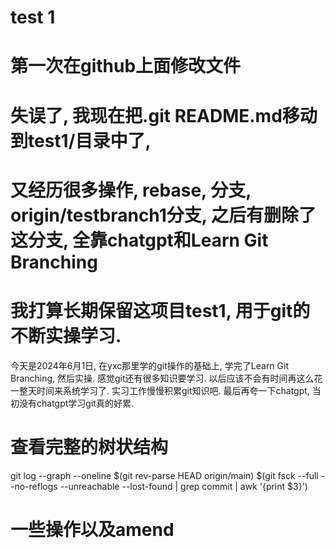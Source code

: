 # test 1
# 第一次在github上面修改文件
# 失误了, 我现在把.git README.md移动到test1/目录中了, 
# 又经历很多操作, rebase, 分支, origin/testbranch1分支, 之后有删除了这分支, 全靠chatgpt和Learn Git Branching
# 我打算长期保留这项目test1, 用于git的不断实操学习.
今天是2024年6月1日, 在yxc那里学的git操作的基础上, 学完了Learn Git Branching, 然后实操. 感觉git还有很多知识要学习. 以后应该不会有时间再这么花一整天时间来系统学习了. 实习工作慢慢积累git知识吧. 最后再夸一下chatgpt, 当初没有chatgpt学习git真的好累.
# 查看完整的树状结构
git log --graph --oneline $(git rev-parse HEAD origin/main) $(git fsck --full --no-reflogs --unreachable --lost-found | grep commit | awk '{print $3}')
# 一些操作以及amend
